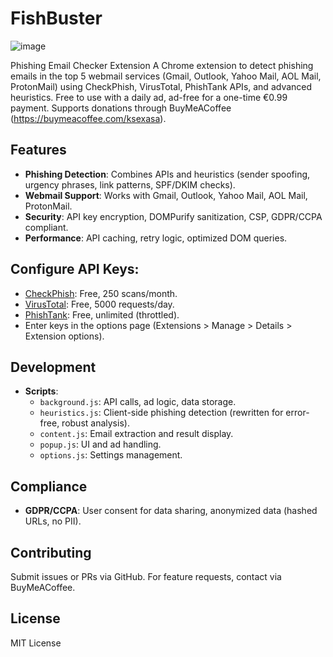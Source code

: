 
# FishBuster 

![image](https://github.com/user-attachments/assets/e6a3bf18-b8da-4ab6-9eb2-890a3b39ddd8)


Phishing Email Checker Extension
A Chrome extension to detect phishing emails in the top 5 webmail services (Gmail, Outlook, Yahoo Mail, AOL Mail, ProtonMail) using CheckPhish, VirusTotal, PhishTank APIs, and advanced heuristics. Free to use with a daily ad, ad-free for a one-time €0.99 payment. Supports donations through BuyMeACoffee (https://buymeacoffee.com/ksexasa).

## Features
- **Phishing Detection**: Combines APIs and heuristics (sender spoofing, urgency phrases, link patterns, SPF/DKIM checks).
- **Webmail Support**: Works with Gmail, Outlook, Yahoo Mail, AOL Mail, ProtonMail.
- **Security**: API key encryption, DOMPurify sanitization, CSP, GDPR/CCPA compliant.
- **Performance**: API caching, retry logic, optimized DOM queries.

## Configure API Keys:
   - [CheckPhish](https://checkphish.ai/): Free, 250 scans/month.
   - [VirusTotal](https://www.virustotal.com/): Free, 5000 requests/day.
   - [PhishTank](https://phishtank.org/): Free, unlimited (throttled).
   - Enter keys in the options page (Extensions > Manage > Details > Extension options).

## Development
- **Scripts**:
  - `background.js`: API calls, ad logic, data storage.
  - `heuristics.js`: Client-side phishing detection (rewritten for error-free, robust analysis).
  - `content.js`: Email extraction and result display.
  - `popup.js`: UI and ad handling.
  - `options.js`: Settings management.

## Compliance
- **GDPR/CCPA**: User consent for data sharing, anonymized data (hashed URLs, no PII).

## Contributing
Submit issues or PRs via GitHub. For feature requests, contact via BuyMeACoffee.

## License
MIT License
